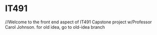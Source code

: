 # IT491
//Welcome to the front end aspect of IT491 Capstone project w/Professor Carol Johnson. 
for old idea, go to old-idea branch
